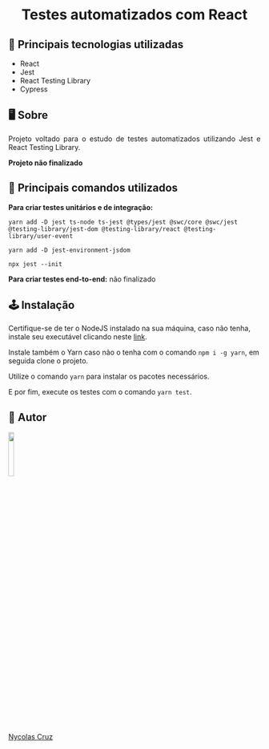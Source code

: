 <h1 align="center">Testes automatizados com React</h1>

## 🚀 Principais tecnologias utilizadas

- React
- Jest
- React Testing Library
- Cypress

## 🖥️ Sobre

<p align="justify">Projeto voltado para o estudo de testes automatizados utilizando Jest e React Testing Library.</p>

**Projeto não finalizado**

## 🔧 Principais comandos utilizados

**Para criar testes unitários e de integração:**

```
yarn add -D jest ts-node ts-jest @types/jest @swc/core @swc/jest @testing-library/jest-dom @testing-library/react @testing-library/user-event
```

```
yarn add -D jest-environment-jsdom
```

```
npx jest --init
```

**Para criar testes end-to-end:**
não finalizado

## 🕹️ Instalação

Certifique-se de ter o NodeJS instalado na sua máquina, caso não tenha, instale seu executável clicando neste <a href="https://nodejs.org/pt-br/download/">link</a>.

Instale também o Yarn caso não o tenha com o comando ````npm i -g yarn````, em seguida clone o projeto.

Utilize o comando ````yarn```` para instalar os pacotes necessários.

E por fim, execute os testes com o comando ````yarn test````.

## 🐧 Autor

<a href="https://github.com/NycolasCruz">
    <img src="https://github.com/NycolasCruz.png"  width="15%">
    <p>Nycolas Cruz</p>
</a>
